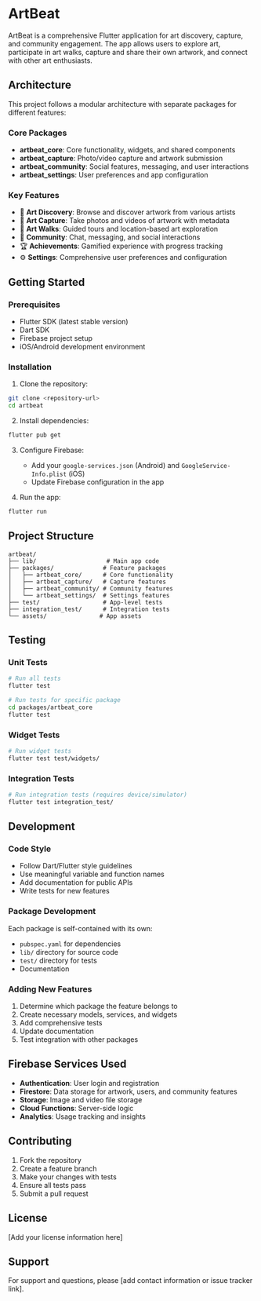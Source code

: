 # ArtBeat

ArtBeat is a comprehensive Flutter application for art discovery, capture, and community engagement. The app allows users to explore art, participate in art walks, capture and share their own artwork, and connect with other art enthusiasts.

## Architecture

This project follows a modular architecture with separate packages for different features:

### Core Packages

- **artbeat_core**: Core functionality, widgets, and shared components
- **artbeat_capture**: Photo/video capture and artwork submission
- **artbeat_community**: Social features, messaging, and user interactions
- **artbeat_settings**: User preferences and app configuration

### Key Features

- 🎨 **Art Discovery**: Browse and discover artwork from various artists
- 📸 **Art Capture**: Take photos and videos of artwork with metadata
- 🚶 **Art Walks**: Guided tours and location-based art exploration
- 💬 **Community**: Chat, messaging, and social interactions
- 🏆 **Achievements**: Gamified experience with progress tracking
- ⚙️ **Settings**: Comprehensive user preferences and configuration

## Getting Started

### Prerequisites

- Flutter SDK (latest stable version)
- Dart SDK
- Firebase project setup
- iOS/Android development environment

### Installation

1. Clone the repository:

```bash
git clone <repository-url>
cd artbeat
```

2. Install dependencies:

```bash
flutter pub get
```

3. Configure Firebase:

   - Add your `google-services.json` (Android) and `GoogleService-Info.plist` (iOS)
   - Update Firebase configuration in the app

4. Run the app:

```bash
flutter run
```

## Project Structure

```
artbeat/
├── lib/                    # Main app code
├── packages/              # Feature packages
│   ├── artbeat_core/      # Core functionality
│   ├── artbeat_capture/   # Capture features
│   ├── artbeat_community/ # Community features
│   └── artbeat_settings/  # Settings features
├── test/                  # App-level tests
├── integration_test/      # Integration tests
└── assets/               # App assets
```

## Testing

### Unit Tests

```bash
# Run all tests
flutter test

# Run tests for specific package
cd packages/artbeat_core
flutter test
```

### Widget Tests

```bash
# Run widget tests
flutter test test/widgets/
```

### Integration Tests

```bash
# Run integration tests (requires device/simulator)
flutter test integration_test/
```

## Development

### Code Style

- Follow Dart/Flutter style guidelines
- Use meaningful variable and function names
- Add documentation for public APIs
- Write tests for new features

### Package Development

Each package is self-contained with its own:

- `pubspec.yaml` for dependencies
- `lib/` directory for source code
- `test/` directory for tests
- Documentation

### Adding New Features

1. Determine which package the feature belongs to
2. Create necessary models, services, and widgets
3. Add comprehensive tests
4. Update documentation
5. Test integration with other packages

## Firebase Services Used

- **Authentication**: User login and registration
- **Firestore**: Data storage for artwork, users, and community features
- **Storage**: Image and video file storage
- **Cloud Functions**: Server-side logic
- **Analytics**: Usage tracking and insights

## Contributing

1. Fork the repository
2. Create a feature branch
3. Make your changes with tests
4. Ensure all tests pass
5. Submit a pull request

## License

[Add your license information here]

## Support

For support and questions, please [add contact information or issue tracker link].
